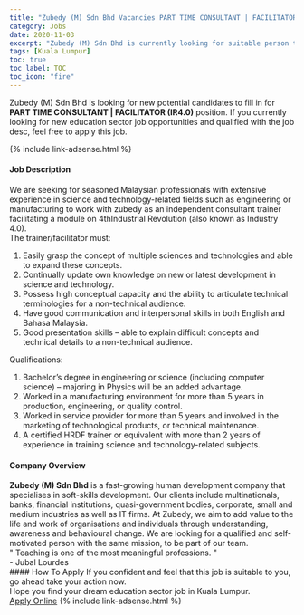 ```yaml
---
title: "Zubedy (M) Sdn Bhd Vacancies PART TIME CONSULTANT | FACILITATOR (IR4.0)" 
category: Jobs 
date: 2020-11-03 
excerpt: "Zubedy (M) Sdn Bhd is currently looking for suitable person to fill in the PART TIME CONSULTANT | FACILITATOR (IR4.0) which positioned at Kuala Lumpur" 
tags: [Kuala Lumpur] 
toc: true 
toc_label: TOC 
toc_icon: "fire" 
--- 
```


<p>Zubedy (M) Sdn Bhd is looking for new potential candidates to fill in for <b>PART TIME CONSULTANT | FACILITATOR (IR4.0)</b> position. If you currently looking for new education sector job opportunities and qualified with the job desc, feel free to apply this job.
</p>{% include link-adsense.html %} 
 <div><div><h4>Job Description</h4></div><div><div><span><div><div>We are seeking for seasoned Malaysian professionals with extensive experience in science and technology-related fields such as engineering or manufacturing to work with zubedy as an independent consultant trainer facilitating a module on 4thIndustrial Revolution (also known as Industry 4.0).</div><div>The trainer/facilitator must:</div><ol><li>Easily grasp the concept of multiple sciences and technologies and able to expand these concepts.</li><li>Continually update own knowledge on new or latest development in science and technology.</li><li>Possess high conceptual capacity and the ability to articulate technical terminologies for a non-technical audience.</li><li>Have good communication and interpersonal skills in both English and Bahasa Malaysia.</li><li>Good presentation skills &#8211; able to explain difficult concepts and technical details to a non-technical audience.</li></ol><div>Qualifications:</div><ol><li>Bachelor&#8217;s degree in engineering or science (including computer science) &#8211; majoring in Physics will be an added advantage.</li><li>Worked in a manufacturing environment for more than 5 years in production, engineering, or quality control.</li><li>Worked in service provider for more than 5 years and involved in the marketing of technological products, or technical maintenance.</li><li>A certified HRDF trainer or equivalent with more than 2 years of experience in training science and technology-related subjects.</li></ol></div></span></div></div></div> 
<div><div><h4>Company Overview</h4></div><div><div><span><div><div>
<div>
<div>
<div><strong>Zubedy (M) Sdn Bhd</strong> is a fast-growing human development company that specialises in soft-skills development. Our clients include multinationals, banks, financial institutions, quasi-government bodies, corporate, small and medium industries as well as IT firms. At Zubedy, we aim to add value to the life and work of organisations and individuals through understanding, awareness and behavioural change. We are looking for a qualified and self-motivated person with the same mission, to be part of our team.</div>
</div>
</div>
<div>" Teaching is one of the most meaningful professions. "</div>
<div>- Jubal Lourdes</div>
</div></div></span></div></div></div> 
#### How To Apply 
If you confident and feel that this job is suitable to you, go ahead take your action now. <br/> 
Hope you find your dream education sector job in Kuala Lumpur. <br/> 
<a href="https://www.jobstreet.com.my/en/job/part-time-consultant-%7C-facilitator-ir4-0-4416640?jobId=jobstreet-my-job-4416640&sectionRank=7&token=0~23e51bab-af0b-476c-8b48-0a7de3846162&fr=SRP%20View%20In%20New%20Ta" class="btn btn--info" target="_blank" rel="nofollow noopenner">Apply Online</a> 
{% include link-adsense.html %} 